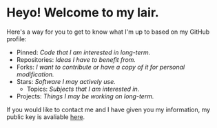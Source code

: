 # Heyo! Welcome to my lair.

Here's a way for you to get to know what I'm up to based on my GitHub profile:
* Pinned: *Code that I am interested in long-term.*
* Repositories: *Ideas I have to benefit from.*
* Forks: *I want to contribute or have a copy of it for personal modification.*
* Stars: *Software I may actively use.*
  * Topics: *Subjects that I am interested in.*
* Projects: *Things I may be working on long-term.*

If you would like to contact me and I have given you my information, my public key is avaliable [here](https://raw.githubusercontent.com/F1nx/F1nx/master/publickey.asc).

